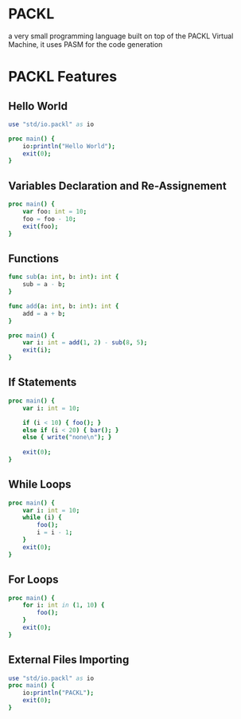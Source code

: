 # PACKL 
a very small programming language built on top of the PACKL Virtual Machine, it uses PASM for the code generation


# PACKL Features
## Hello World 

```nim
use "std/io.packl" as io

proc main() {
    io:println("Hello World");
    exit(0);
}
```

## Variables Declaration and Re-Assignement 

```nim
proc main() {
    var foo: int = 10;
    foo = foo - 10;
    exit(foo);
}
```

## Functions
```nim
func sub(a: int, b: int): int {
    sub = a - b;
}

func add(a: int, b: int): int {
    add = a + b;
}

proc main() {
    var i: int = add(1, 2) - sub(8, 5);
    exit(i);
}
```

## If Statements 

```nim
proc main() {
    var i: int = 10;

    if (i < 10) { foo(); }
    else if (i < 20) { bar(); }
    else { write("none\n"); }
    
    exit(0);
}
```

## While Loops

```nim
proc main() {
    var i: int = 10;
    while (i) {
        foo();
        i = i - 1;
    }
    exit(0);
}
```


## For Loops
```nim
proc main() {
    for i: int in (1, 10) {
        foo();
    }
    exit(0);
}
```

## External Files Importing

```nim 
use "std/io.packl" as io
proc main() {
    io:println("PACKL");
    exit(0);
}

```